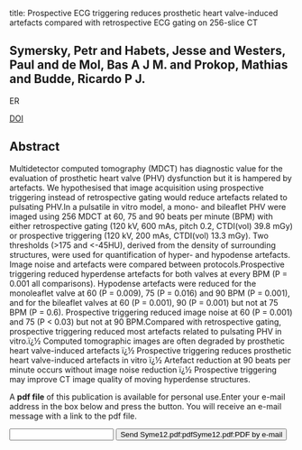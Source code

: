 title: Prospective ECG triggering reduces prosthetic heart valve-induced artefacts compared with retrospective ECG gating on 256-slice CT

## Symersky, Petr and Habets, Jesse and Westers, Paul and de Mol, Bas A J M. and Prokop, Mathias and Budde, Ricardo P J.
ER

<a href="https://doi.org/10.1007/s00330-011-2358-1">DOI</a>

## Abstract
Multidetector computed tomography (MDCT) has diagnostic value for the evaluation of prosthetic heart valve (PHV) dysfunction but it is hampered by artefacts. We hypothesised that image acquisition using prospective triggering instead of retrospective gating would reduce artefacts related to pulsating PHV.In a pulsatile in vitro model, a mono- and bileaflet PHV were imaged using 256 MDCT at 60, 75 and 90 beats per minute (BPM) with either retrospective gating (120 kV, 600 mAs, pitch 0.2, CTDI(vol) 39.8 mGy) or prospective triggering (120 kV, 200 mAs, CTDI(vol) 13.3 mGy). Two thresholds (>175 and <-45HU), derived from the density of surrounding structures, were used for quantification of hyper- and hypodense artefacts. Image noise and artefacts were compared between protocols.Prospective triggering reduced hyperdense artefacts for both valves at every BPM (P = 0.001 all comparisons). Hypodense artefacts were reduced for the monoleaflet valve at 60 (P = 0.009), 75 (P = 0.016) and 90 BPM (P = 0.001), and for the bileaflet valves at 60 (P = 0.001), 90 (P = 0.001) but not at 75 BPM (P = 0.6). Prospective triggering reduced image noise at 60 (P = 0.001) and 75 (P < 0.03) but not at 90 BPM.Compared with retrospective gating, prospective triggering reduced most artefacts related to pulsating PHV in vitro.ï¿½ Computed tomographic images are often degraded by prosthetic heart valve-induced artefacts ï¿½ Prospective triggering reduces prosthetic heart valve-induced artefacts in vitro ï¿½ Artefact reduction at 90 beats per minute occurs without image noise reduction ï¿½ Prospective triggering may improve CT image quality of moving hyperdense structures.

A <b>pdf file</b> of this publication is available for personal use.Enter your e-mail address in the box below and press the button. You will receive an e-mail message with a link to the pdf file.
<form action="sender.php">  <input type="text" name="email">  <input type="submit" value="Send Syme12.pdf:pdfSyme12.pdf:PDF by e-mail"></form>